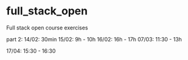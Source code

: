 # full_stack_open
Full stack open course exercises

part 2: 
14/02: 30min
15/02: 9h - 10h
16/02: 16h - 17h
07/03: 11:30 - 13h

17/04: 15:30 - 16:30